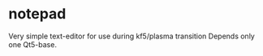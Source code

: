 notepad
=======

Very simple text-editor for use during kf5/plasma transition
Depends only one Qt5-base.
